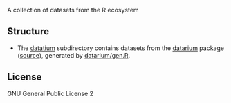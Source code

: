 A collection of datasets from the R ecosystem

## Structure

- The [datatium](./datarium) subdirectory contains datasets from the [datarium](https://cran.r-project.org/web/packages/datarium/index.html) package ([source](https://github.com/kassambara/datarium)), generated by [datarium/gen.R](datarium/gen.R).

## License

GNU General Public License 2
